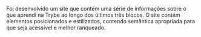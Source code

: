 Foi desenvolvido um site que contém uma série de informações sobre o que aprendi na Trybe ao longo dos últimos três blocos. O site contém elementos posicionados e estilizados, contendo semântica apropriada para que seja acessível e melhor ranqueado.

